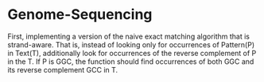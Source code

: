 # Genome-Sequencing

First, implementing a version of the naive exact matching algorithm that is strand-aware. That is, instead of looking only for occurrences of Pattern(P) in Text(T), additionally look for occurrences of the reverse complement of P in the T. If P is GGC, the function should find occurrences of both GGC and its reverse complement GCC in T.
